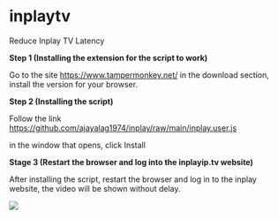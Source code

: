 # inplaytv
Reduce Inplay TV Latency

**Step 1 (Installing the extension for the script to work)**

Go to the site https://www.tampermonkey.net/ in the download section, install the version for your browser.

**Step 2 (Installing the script)**

Follow the link https://github.com/ajayalag1974/inplay/raw/main/inplay.user.js

in the window that opens, click Install

**Stage 3 (Restart the browser and log into the inplayip.tv website)**

After installing the script, restart the browser and log in to the inplay website, the video will be shown without delay.

![](https://github.com/devparadigma/inplaytv/present.gif)
